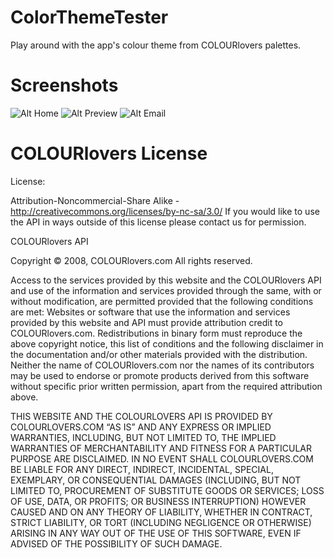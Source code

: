ColorThemeTester
================

Play around with the app's colour theme from COLOURlovers palettes.


Screenshots
===========
![Alt Home](https://raw.github.com/kishorek/ColorThemeTester/master/screenshots/home.png)
![Alt Preview](https://raw.github.com/kishorek/ColorThemeTester/master/screenshots/color_preview.png)
![Alt Email](https://raw.github.com/kishorek/ColorThemeTester/master/screenshots/email.png)

COLOURlovers License
====================

License:

Attribution-Noncommercial-Share Alike - http://creativecommons.org/licenses/by-nc-sa/3.0/
If you would like to use the API in ways outside of this license please contact us for permission.

COLOURlovers API

Copyright © 2008, COLOURlovers.com
All rights reserved.

Access to the services provided by this website and the COLOURlovers API and use of the information and services provided through the same, with or without modification, are permitted provided that the following conditions are met: 
Websites or software that use the information and services provided by this website and API must provide attribution credit to COLOURlovers.com.
Redistributions in binary form must reproduce the above copyright notice, this list of conditions and the following disclaimer in the documentation and/or other materials provided with the distribution.
Neither the name of COLOURlovers.com nor the names of its contributors may be used to endorse or promote products derived from this software without specific prior written permission, apart from the required attribution above.

THIS WEBSITE AND THE COLOURLOVERS API IS PROVIDED BY COLOURLOVERS.COM “AS IS” AND ANY EXPRESS OR IMPLIED WARRANTIES, INCLUDING, BUT NOT LIMITED TO, THE IMPLIED WARRANTIES OF MERCHANTABILITY AND FITNESS FOR A PARTICULAR PURPOSE ARE DISCLAIMED. IN NO EVENT SHALL COLOURLOVERS.COM BE LIABLE FOR ANY DIRECT, INDIRECT, INCIDENTAL, SPECIAL, EXEMPLARY, OR CONSEQUENTIAL DAMAGES (INCLUDING, BUT NOT LIMITED TO, PROCUREMENT OF SUBSTITUTE GOODS OR SERVICES; LOSS OF USE, DATA, OR PROFITS; OR BUSINESS INTERRUPTION) HOWEVER CAUSED AND ON ANY THEORY OF LIABILITY, WHETHER IN CONTRACT, STRICT LIABILITY, OR TORT (INCLUDING NEGLIGENCE OR OTHERWISE) ARISING IN ANY WAY OUT OF THE USE OF THIS SOFTWARE, EVEN IF ADVISED OF THE POSSIBILITY OF SUCH DAMAGE.
